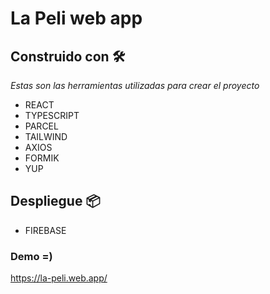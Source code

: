 # La Peli web app

## Construido con 🛠️

_Estas son las herramientas utilizadas para crear el proyecto_

* REACT
* TYPESCRIPT
* PARCEL
* TAILWIND
* AXIOS
* FORMIK
* YUP

## Despliegue 📦

* FIREBASE

### Demo =) 
https://la-peli.web.app/
